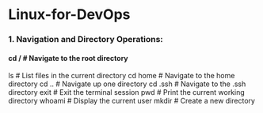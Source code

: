# Linux-for-DevOps

<h3>1. Navigation and Directory Operations:</h3>

<h4>cd /             # Navigate to the root directory</h4>
ls               # List files in the current directory
cd home          # Navigate to the home directory
cd ..            # Navigate up one directory
cd .ssh          # Navigate to the .ssh directory
exit             # Exit the terminal session
pwd              # Print the current working directory
whoami           # Display the current user
mkdir <dir_name>  # Create a new directory
